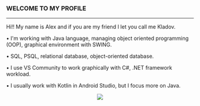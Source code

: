 ### WELCOME TO MY PROFILE
---------------------------------------------
Hi!! My name is Alex and if you are my friend I let you call me Kladov. 
<p>• I'm working with Java language, managing object oriented programming (OOP), graphical environment with SWING.</p>
<p>• SQL, PSQL, relational database, object-oriented database.</p>
<p>• I use VS Community to work graphically with C#, .NET framework workload.</p>
<p>• I usually work with Kotlin in Android Studio, but I focus more on Java.</p>

<p align="center">
  <a href="https://skillicons.dev">
      <img src="https://skillicons.dev/icons?i=java,cs,postgres,androidstudio,html,css,js" />
  </a>
</p>
